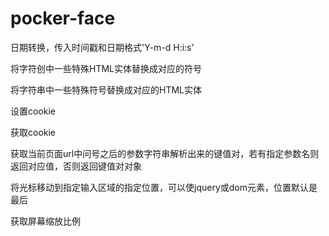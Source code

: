 # pocker-face

日期转换，传入时间戳和日期格式'Y-m-d H:i:s'

将字符创中一些特殊HTML实体替换成对应的符号

将字符串中一些特殊符号替换成对应的HTML实体

设置cookie

获取cookie

获取当前页面url中问号之后的参数字符串解析出来的键值对，若有指定参数名则返回对应值，否则返回键值对对象

将光标移动到指定输入区域的指定位置，可以使jquery或dom元素，位置默认是最后

获取屏幕缩放比例
